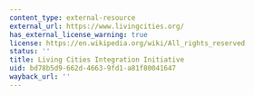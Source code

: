 ```yaml
---
content_type: external-resource
external_url: https://www.livingcities.org/
has_external_license_warning: true
license: https://en.wikipedia.org/wiki/All_rights_reserved
status: ''
title: Living Cities Integration Initiative
uid: bd78b5d9-662d-4663-9fd1-a81f80041647
wayback_url: ''
---
```

